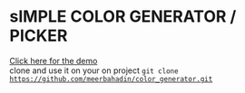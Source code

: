 # sIMPLE COLOR GENERATOR / PICKER 
<a href="shorturl.at/xyFV8">Click here for the demo</a>
<br>
clone and use it on your on project 
<code>git clone https://github.com/meerbahadin/color_generator.git</code>

